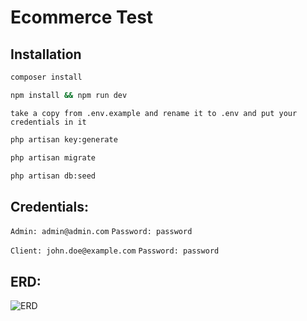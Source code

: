 # Ecommerce Test

## Installation

```bash
composer install
```
```bash
npm install && npm run dev
```
```take a copy from .env.example and rename it to .env and put your credentials in it```
```bash
php artisan key:generate
```
```bash
php artisan migrate
```
```bash
php artisan db:seed
```

## Credentials:

```Admin: admin@admin.com```
```Password: password```

```Client: john.doe@example.com```
```Password: password```

## ERD:

<img src="https://raw.githubusercontent.com/Mgahed/EcommTest/master/public/ERD.png" alt="ERD" />
